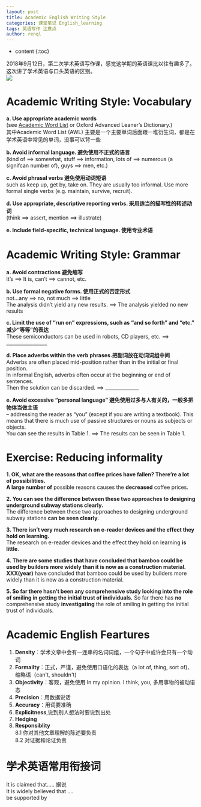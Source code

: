 ```yaml
---
layout: post
title: Academic English Writing Style
categories: 课堂笔记 English_learning
tags: 英语写作 注意点
author: renql
---
```


* content
{:toc}

2018年9月12日，第二次学术英语写作课，感觉这学期的英语课比以往有趣多了。这次讲了学术英语与口头英语的区别。    
![](http://wx2.sinaimg.cn/mw690/006fa9Xlgy1fv865my3bfj30sy0d30tt.jpg)  

# Academic Writing Style: Vocabulary
**a. Use appropriate academic words**  
(see <a href="http://www.uefap.com/vocab/select/awl.htm" target="_blank"> Academic Word List</a> or Oxford Advanced Leaner’s Dictionary.)   
其中Academic Word List (AWL) 主要是一个主要单词后面跟一堆衍生词，都是在学术英语中常见的单词，没事可以背一些

**b. Avoid informal language. 避免使用不正式的语言**  
(kind of ==> somewhat, stuff ==> information, 
lots of ==> numerous (a signifcan number of), guys ==> men, etc.)

**c. Avoid phrasal verbs 避免使用动词短语**  
such as keep up, get by, take on. They are usually too informal. Use more formal single verbs (e.g. maintain, survive, recruit).

**d. Use appropriate, descriptive reporting verbs. 采用适当的描写性的转述动词**  
(think ==> assert, mention ==> illustrate)

**e. Include field-specific, technical language. 使用专业术语**

# Academic Writing Style: Grammar
**a. Avoid contractions 避免缩写**  
It’s ==> It is,    can’t ==> cannot, etc.

**b. Use formal negative forms. 使用正式的否定形式**  
not…any ==> no,     not much ==> little   
The analysis didn’t yield any new results. ==> The analysis  yielded no new results

**c. Limit the use of “run on” expressions, such as “and so forth” and “etc.” 减少“等等”的表达**   
 These semiconductors can be used in robots, CD players, etc. ==>  _________________

**d. Place adverbs within the verb phrases.把副词放在动词词组中间**  
 Adverbs are often placed mid-position rather than in the initial or final position.   
 In informal English, adverbs often occur at the beginning or end of sentences.   
Then the solution can be discarded. ==> ______________

**e. Avoid excessive “personal language” 避免使用过多与人有关的，一般多把物体当做主语**   
– addressing the reader as “you” (except if you are writing a textbook). 
This means that there is much use of passive structures or nouns as subjects or objects.  
You can see the results in Table 1. ==> The results can be seen in Table 1. 

# Exercise: Reducing informality
**1. OK, what are the reasons that coffee prices have fallen? There’re a lot of possibilities.**  
**A large number of** possible reasons causes the **decreased** coffee prices.

**2. You can see the difference between these two approaches to designing underground subway stations clearly.**  
The difference between these two approaches to designing underground subway stations **can be seen clearly**.

**3. There isn’t very much research on e-reader devices and the effect they hold on learning.**  
The research on e-reader devices and the effect they hold on learning **is little**.

**4. There are some studies that have concluded that bamboo could be used by builders more widely than it is now as a construction material.**  
**XXX(year)** have concluded that bamboo could be used by builders more widely than it is now as a construction material.

**5. So far there hasn’t been any comprehensive study looking into the role of smiling in getting the initial trust of individuals.**
So far there has **no** comprehensive study **investigating** the role of smiling in getting the initial trust of individuals.

# Academic English Feartures
1. **Density**：学术文章中会有一连串的名词词组，一个句子中或许会只有一个动词  
2. **Formailty**：正式，严谨，避免使用口语化的表达（a lot of, thing, sort of)、缩略语（can't, shouldn't)  
3. **Objectivity**：客观，避免使用 In my opinion. I think, you, 多用事物的被动语态
4. **Precision**：用数据说话
5. **Accuracy**：用词要准确  
6. **Explicitness**,说到别人想法时要说到出处  
7. **Hedging**  
8. **Responsiblity**  
	 8.1 你对其他文章理解的陈述要负责  
	 8.2 对证据和论证负责  

# 学术英语常用衔接词
It is claimed that..... 据说   
It is widely believed that ....   
be supported by  
